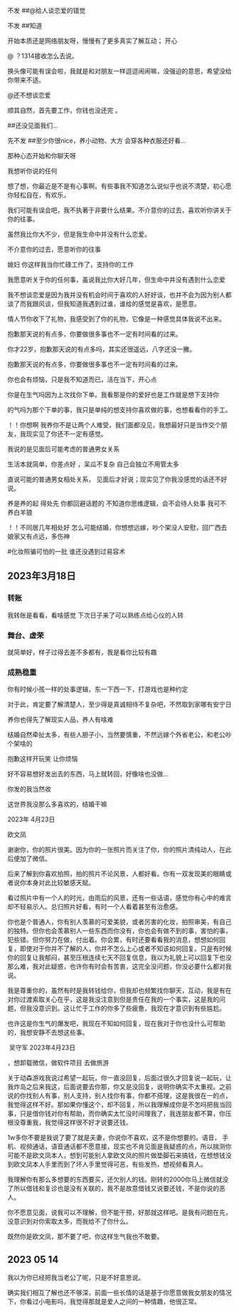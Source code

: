 

不发 ##@给人谈恋爱的错觉

不发 ##知道







开始本质还是网络朋友呀，慢慢有了更多真实了解互动；  开心  

@ ？1314接收怎么去说。



换头像可能有误会啦，我就是和对朋友一样逗逗闹闹嘛，没强迫的意思，希望没给你带来不适。





@还不想谈恋爱

顺其自然，首先要工作，你钱也没还完 。

 ##还没见面我们...  

 先不发 ##至少你很nice，养小动物、大方 会穿各种衣服还好看...











那种心态开始和你聊天呀





我想听你说的任何



想了想，你最近是不是有心事啊。有些事我不知道怎么说似乎也说不清楚，初心愿你轻松自在，有欢乐，

我们可能有误会吧，我不执著于非要什么结果。不介意你的过去，喜欢听你讲关于你的往事。



虽然我比你大不少，但是我生命中并没有什么恋爱。



不介意你的过去，愿意听你的往事



媳妇 你这样我当你忙碌工作了，支持你的工作



我愿意听关于你的任何事，虽说我比你大好几年，但生命中并没有遇到什么恋爱

我不想谈恋爱是因为我并没有机会时间于喜欢的人好好谈，也并不会为因为别人都谈了而我跟风谈，但我知道我遇到过谁，谁给的感觉是喜欢，是愿意。



情人节你收下了礼物，我感受到了你的礼物，它像是一种感觉具体我说不出来。







抱歉那天说的有点多，你要做很多事也不一定有时间看的过来。

你才22岁，抱歉那天说的有点多吗，其实还很遥远，八字还没一撇。



抱歉那天说的有点多，你要做很多事也不一定有时间看的过来。

你也会有烦恼，只是我不知道而已，活在当下，开心点

你是在生气吗因为上次找你下单。我看那是你的爱好也是工作就是想下支持你

的气吗为那个下单的事，我只是单纯的想支持你喜欢做的事，也想看看你的手工。





！！你想啊  我养你不是让两个人难受，我们面都没见，我想最好只是当作交个朋友，我现实见了你还不一定有感觉。

我说的是见面后可能考虑的普通男女关系

生活本就简单，你差点好   ，呆瓜不复杂  自己会独立不用管太多

直说可能的普通男女相处关系， 见面后才好说；现实见了你我没感觉的话还不好说。

养是养的起 得处先 你都回避话题的 不知道你思维逻辑，会不会待人处事 我可不养白羊狼



！！不同居几年相处好 怎么可能结婚，你想想远嫁，吵个架没人安慰，回广西去娘家又有点远，多伤神



#化妆照骗可怕的一批  谁还没遇到过易容术



## 2023年3月18日

### 转账

我转账是看看，看啥感觉  下次日子来了可以熟练点给心仪的人转

### 舞台、虚荣

就简单好，样子过得去差不多都有，我是看你比较有趣

### 成熟稳重

你有时候小孩一样的处事逻辑，东一下西一下，打游戏也是种约定

对于此，肯定要了解清楚人，至少得是真诚相待不复杂吧，不然取到家哪有安宁日

养你也得先了解现实人品，养人有啥难



结婚自然牵扯太多，有些人胆子小，当然要慎重，不然远嫁个外省老公，和老公吵个架啥的



抱歉这样开玩笑 让你烦恼

好不容易想好发出去的东西，马上就转回，好像啥也没做...

你发的我当然收



这世界我没那么多喜欢的，结婚干嘛







2023年 4月23日

欧文凤

   谢谢你，你的照片很美。因为你的一张照片而关注了你，你的照片清纯动人，在此后便加了微信。

后来了解到你喜欢拍照，拍的照片不论风景，人都好看。你有一双发现美的眼睛或者说你本身对此比较敏感天赋。

​	看过照片中有一个人的时光，由雨后的风景，还有一些话语，感觉你有心中的难言却不轻易示人。总归照片好看，有时一个人看着甚至有治愈感。

   你也是个普通人，你有别人羡慕的可爱美貌，或者厉害的化妆，拍照审美，有自己的独特。但你也会羡慕别人一些东西而你没有，你也会有做不到的事，害怕的事，犯些错。但你努力在做，付出着。你会累，有时还要看看我的消息，想想如何回复，即使对于你并不了解的人，你并不怎么上心或者不知该如何回复。只是有时候你的回复让我郁闷，甚至压根连续七天不回复信息，我以为礼貌上可以回复下也没那么难，我对此疑惑，也许你有时会有苦衷，这完全没问题，你没必要什么都对我说。

  我是尊重你的，虽然有时是我转钱给你，但我却也频繁找你聊天，互动，我是有在对你过渡索取关心在乎，这是我没注意到但是责任在我的一个事实，这是我的问题，但我没意识到。这让忙于工作的你多了些疲惫，我现在才意识到有些尴尬。

也许这是你生气的爆发吧，我现在不知如何回复，现在我对于你也没什么可帮助的，我想安静不去想这些事。



​	吴守军 2023年4月23日





，想卸载微信，做软件项目 去做旅游 



关于动森游戏我说过希望一起玩，你一直没回复，后面过很久才回复说一起玩，让我炸岛之后来我这，后面说要去你那，你又是没回复，说明你确实不太重视。之前说的你找别人有事，别人支持，别人找你有事，你都不搭理，这是我很在一的点，我觉得这样不好。那如果你懂这个，却不回复，所以我理解成你是不怎吗把我当回事，只是借你钱对你有帮助，而你确实太忙没时间理我了，我连朋友都不算，你压根没尊重我，我觉得这样很不好才说要还钱。







1w多你不要是我说了要了就是夫妻，你说你不喜欢，这不是你想要的。语音， 手机、视频通话，语音通话都不愿意接，现实也不肯见面是我疑惑的点，所以揣测你可能不是欧文凤本人，想到可能别人拿欧文凤的照片做垫脚石来搞钱，在想想钱没到欧文凤本人手里而到了坏人手里觉得可恶，有些发热，想视频看真人。



我理解你有那么多想要的东西要买，还欠别人的钱。刚转的2000你马上微信就没了所以借钱和复诊也是没有关联的，我不是故意借钱又说要还钱，不是你说的恶人。

你不愿意见面，说我可以不理解，但不能干预，好那就这样吧。是我有问题在先，没意识到对你索取太多，而我给不了你什么。



既然你是欧文凤，那不要了吧，你这样生气我也不敢要。









## 2023 05 14

我以为你已经把我当老公了呢，只是不好意思说。

确实我们相互了解也还不够深，前面一些长情的话是基于你愿意做我女朋友的情况下，你看过小电影吗，我觉得那就是爱人之间的一种情趣，他很正常。



